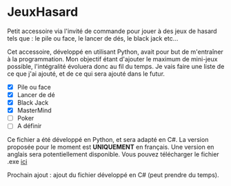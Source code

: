 # JeuxHasard
Petit accessoire via l'invité de commande pour jouer à des jeux de hasard tels que : le pile ou face, le lancer de dés, le black jack etc...

Cet accessoire, développé en utilisant Python, avait pour but de m'entraîner à la programmation. Mon objectif étant d'ajouter le maximum de mini-jeux possible, l'intégralité évoluera donc au fil du temps. Je vais faire une liste de ce que j'ai ajouté, et de ce qui sera ajouté dans le futur.

- [X] Pile ou face
- [X] Lancer de dé
- [X] Black Jack
- [X] MasterMind
- [ ] Poker
- [ ] A définir

Ce fichier a été développé en Python, et sera adapté en C#.
La version proposée pour le moment est **UNIQUEMENT** en français. Une version en anglais sera potentiellement disponible.
Vous pouvez télécharger le fichier .exe [ici](https://drive.google.com/file/d/1PgkPief8oxC6lfY6NbsNfrFuN-WHwBfj/view?usp=drive_link)

Prochain ajout : ajout du fichier développé en C# (peut prendre du temps).
